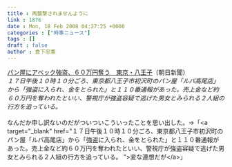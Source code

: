 ```yaml
---
title : 再襲撃されませんように
link : 1876
date : Mon, 18 Feb 2008 04:27:25 +0000
categories : ["時事ニュース"]
tags : []
draft : false
author : 倉下忠憲
---
```


<A HREF="http://www.asahi.com/national/update/0218/TKY200802180082.html" TARGET="_blank">パン屋にアベック強盗、６０万円奪う　東京・八王子</A>（朝日新聞）<BR><I>１７日午後１０時１０分ごろ、東京都八王子市初沢町のパン屋「ルパ高尾店」から「強盗に入られ、金をとられた」と１１０番通報があった。売上金など約６０万円を奪われたといい、警視庁が強盗容疑で逃げた男女とみられる２人組の行方を追っている。 </I><BR><BR>なんだか申し訳ないのだがついついこういったことを思い出した。→「&lt;a target="_blank" href="１７日午後１０時１０分ごろ、東京都八王子市初沢町のパン屋「ルパ高尾店」から「強盗に入られ、金をとられた」と１１０番通報があった。売上金など約６０万円を奪われたといい、警視庁が強盗容疑で逃げた男女とみられる２人組の行方を追っている。 "&gt;変な連想だが&lt;/a&gt;」<br><br>
